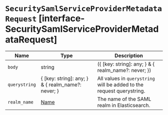 # `SecuritySamlServiceProviderMetadataRequest` [interface-SecuritySamlServiceProviderMetadataRequest]

| Name | Type | Description |
| - | - | - |
| `body` | string | ({ [key: string]: any; } & { realm_name?: never; }) | All values in `body` will be added to the request body. |
| `querystring` | { [key: string]: any; } & { realm_name?: never; } | All values in `querystring` will be added to the request querystring. |
| `realm_name` | [Name](./Name.md) | The name of the SAML realm in Elasticsearch. |
